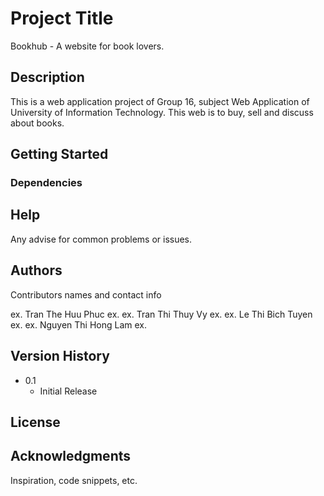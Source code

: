 # Project Title

Bookhub - A website for book lovers.

## Description

This is a web application project of Group 16, subject Web Application of University of Information Technology.
This web is to buy, sell and discuss about books.

## Getting Started

### Dependencies

## Help

Any advise for common problems or issues.

## Authors

Contributors names and contact info

ex. Tran The Huu Phuc
ex. 
ex. Tran Thi Thuy Vy
ex.
ex. Le Thi Bich Tuyen
ex.
ex. Nguyen Thi Hong Lam
ex.

## Version History
* 0.1
    * Initial Release

## License


## Acknowledgments

Inspiration, code snippets, etc.

